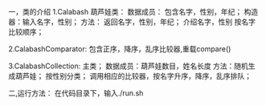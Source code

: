 一，类的介绍
1.Calabash
葫芦娃类：
   数据成员： 包含名字，性别，年纪；
   构造器：输入名字，性别；
   方法： 返回名字，性别，年纪；
         介绍名字，性别
         按名字比较顺序；

2.CalabashComparator:
  包含正序，降序，乱序比较器,重载compare()

3.CalabashCollection:
   主类；
   数据成员：葫芦娃数目，姓名长度
   方法：随机生成葫芦娃；
        按性别分类；
        调用相应的比较器，按名字升序，降序，乱序排队；

二,运行方法：
    在代码目录下，输入./run.sh

    
